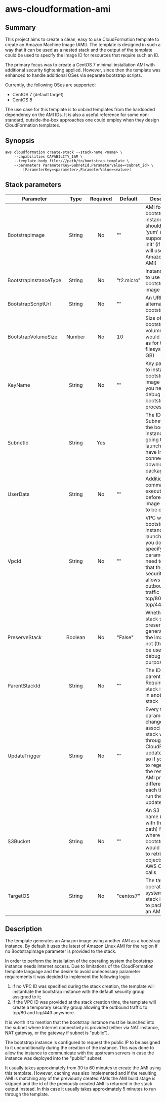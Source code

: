 aws-cloudformation-ami
======================

Summary
-------

This project aims to create a clean, easy to use CloudFormation template
to create an Amazon Machine Image (AMI).  The template is designed in
such a way that it can be used as a nested stack and the output of the
template could be used to specify the image ID for resources that require
such an ID.

The primary focus was to create a CentOS 7 minimal installation AMI with
additional security tightening applied.  However, since then the template
was enhanced to handle additional OSes via separate bootstrap scripts.

Currently, the following OSes are supported:

  - CentOS 7 (default target)
  - CentOS 8

The use case for this template is to unbind templates from the hardcoded
dependency on the AMI IDs.  It is also a useful reference for some
non-standard, outside-the-box approaches one could employ when they design
CloudFormation templates.

Synopsis
--------

```shell
aws cloudformation create-stack --stack-name <name> \
	--capabilities CAPABILITY_IAM \
	--template-body file:///path/to/bootstrap.template \
	--parameters ParameterKey=SubnetId,ParameterValue=<subnet_id> \
		[ParameterKey=<parameter>,ParameterValue=<value>]
```

Stack parameters
----------------

Parameter             | Type    | Required | Default    | Description
--------------------- |:-------:|:--------:| ---------- | -----------
BootstrapImage        | String  |    No    | ""         | AMI for the bootstrap instance, should be using 'yum' and support 'cloud-init' (if empty will use Amazon Linux AMI)
BootstrapInstanceType | String  |    No    | "t2.micro" | Instance type to use for the bootstrap image
BootstrapScriptUrl    | String  |    No    | ""         | An URL of the alternative bootstrap script
BootstrapVolumeSize   | Number  |    No    | 10         | Size of the bootstrap volume that would be used as for the root filesystem (in GB)
KeyName               | String  |    No    | ""         | Key pair name to install on the bootstrap image in case you need to debug the bootstrap process
SubnetId              | String  |    Yes   |            | The ID of the Subnet where the bootstrap instance is going to be launched (must have Internet connectivity to download packages!)
UserData              | String  |    No    | ""         | Additional commands to execute just before the image is going to be created
VpcId                 | String  |    No    | ""         | VPC where the bootstrap instance will be launched.  If you do not specify this parameter you need to ensure that the default security group allows outbound traffic on tcp/80 and tcp/443
PreserveStack         | Boolean |    No    | "False"    | Whether this stack should be preserved after generation of the image or not (this should be used for debug purposes only)
ParentStackId         | String  |    No    | ""         | The ID of the parent stack.  Required if this stack is nested in another stack
UpdateTrigger         | String  |    No    | ""         | Every time this parameter changes the associated stack would go through CloudFormation update routine, so if you want to regenerate the resulting AMI provide a different value each time you run the stack update
S3Bucket              | String  |    No    | ""         | An S3 bucket name (possibly with the trailing path) from where bootstrap script would be able to retrieve objects using AWS CLI or API calls
TargetOS              | String  |    No    | "centos7"  | The target operating system this stack is going to package into an AMI

Description
-----------

The template generates an Amazon image using another AMI as a bootstrap
instance.  By default it uses the latest of Amazon Linux AMI for the
region if no BootstrapImage parameter is provided to the stack.

In order to perform the installation of the operating system the
bootstrap instance needs Internet access.  Due to limitations of the
CloudFormation template language and the desire to avoid unnecessary
parameter requirements it was decided to implement the following logic:

1. if no VPC ID was specified during the stack creation, the template
will instantiate the bootstrap instance with the default security group
assigned to it;
2. if the VPC ID was provided at the stack creation time, the template
will create a temporary security group allowing the outbound traffic to
tcp/80 and tcp/443 anywhere.

It is worth it to mention that the bootstrap instance must be launched
into the subnet where Internet connectivity is provided (either via NAT
instance, NAT gateway, or the gateway if subnet is "public").

The bootstrap instance is configured to request the public IP to be
assigned to it unconditionally during the creation of the instance.
This was done to allow the instance to communicate with the upstream
servers in case the instance was deployed into the "public" subnet.

It usually takes approximately from 30 to 60 minutes to create the AMI
using this template.  However, caching was also implemented and if the
resulting AMI is matching any of the previously created AMIs the AMI
build stage is skipped and the id of the previously created AMI is
returned in the stack output instead.  In this case it usually takes
approximately 5 minutes to run through the template.

